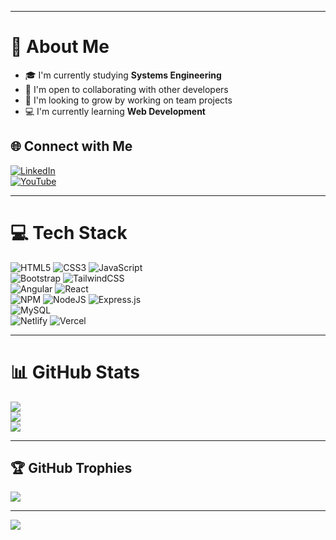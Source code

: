 
---

# 💫 About Me
- 🎓 I'm currently studying **Systems Engineering**  
- 🤝 I'm open to collaborating with other developers  
- 🌟 I'm looking to grow by working on team projects  
- 💻 I'm currently learning **Web Development**

## 🌐 Connect with Me
[![LinkedIn](https://img.shields.io/badge/LinkedIn-%230077B5.svg?logo=linkedin&logoColor=white)](https://www.linkedin.com/in/johan-boshell-longas-076593283/)  
[![YouTube](https://img.shields.io/badge/YouTube-%23FF0000.svg?logo=YouTube&logoColor=white)](https://youtube.com/@JohanBoshellLongas)

---

# 💻 Tech Stack
![HTML5](https://img.shields.io/badge/html5-%23E34F26.svg?style=for-the-badge&logo=html5&logoColor=white)  ![CSS3](https://img.shields.io/badge/css3-%231572B6.svg?style=for-the-badge&logo=css3&logoColor=white)  ![JavaScript](https://img.shields.io/badge/javascript-%23323330.svg?style=for-the-badge&logo=javascript&logoColor=%23F7DF1E)  
![Bootstrap](https://img.shields.io/badge/bootstrap-%23563D7C.svg?style=for-the-badge&logo=bootstrap&logoColor=white)  ![TailwindCSS](https://img.shields.io/badge/tailwindcss-%2338B2AC.svg?style=for-the-badge&logo=tailwind-css&logoColor=white)  
![Angular](https://img.shields.io/badge/angular-%23DD0031.svg?style=for-the-badge&logo=angular&logoColor=white)  ![React](https://img.shields.io/badge/react-%2320232a.svg?style=for-the-badge&logo=react&logoColor=%2361DAFB)  
![NPM](https://img.shields.io/badge/NPM-%23000000.svg?style=for-the-badge&logo=npm&logoColor=white)  ![NodeJS](https://img.shields.io/badge/node.js-6DA55F?style=for-the-badge&logo=node.js&logoColor=white)  ![Express.js](https://img.shields.io/badge/express.js-%23404d59.svg?style=for-the-badge&logo=express&logoColor=%2361DAFB)  
![MySQL](https://img.shields.io/badge/mysql-%2300f.svg?style=for-the-badge&logo=mysql&logoColor=white)  
![Netlify](https://img.shields.io/badge/netlify-%23000000.svg?style=for-the-badge&logo=netlify&logoColor=white)  ![Vercel](https://img.shields.io/badge/vercel-%23000000.svg?style=for-the-badge&logo=vercel&logoColor=white)



---

# 📊 GitHub Stats
![](https://github-readme-stats.vercel.app/api?username=BoshellJohan&theme=dark&hide_border=false&include_all_commits=true&count_private=true)  
![](https://github-readme-streak-stats.herokuapp.com/?user=BoshellJohan&theme=dark&hide_border=false)  
![](https://github-readme-stats.vercel.app/api/top-langs/?username=BoshellJohan&theme=dark&hide_border=false&layout=compact)

---

## 🏆 GitHub Trophies
![](https://github-profile-trophy.vercel.app/?username=BoshellJohan&theme=onedark&no-frame=false&no-bg=false&margin-w=4)

---

[![](https://visitcount.itsvg.in/api?id=BoshellJohan&icon=0&color=0)](https://visitcount.itsvg.in)


